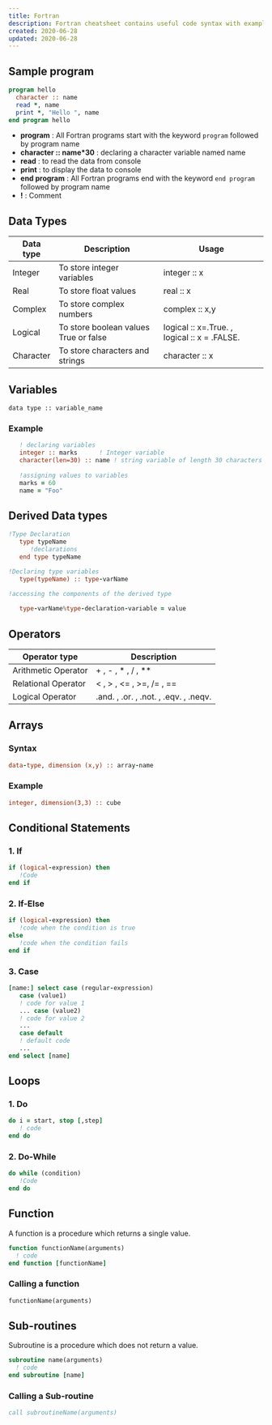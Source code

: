 ```yaml
---
title: Fortran
description: Fortran cheatsheet contains useful code syntax with examples which is really handy while coding.
created: 2020-06-28
updated: 2020-06-28
---
```


## Sample program

```fortran
program hello
  character :: name
  read *, name
  print *, "Hello ", name
end program hello
```
* **program** : All Fortran programs start with the keyword `program` followed by program name
* **character :: name*30** : declaring a character variable named name
* **read** : to read the data from console
* **print** : to display the data to console
* **end program** : All Fortran programs end with the keyword `end program` followed by program name
* **!** : Comment

## Data Types

| Data type | Description | Usage|
|-----|-----|-----|
|Integer | To store integer variables|integer :: x|
|Real | To store float values | real :: x|
|Complex | To store complex numbers| complex :: x,y|
|Logical | To store boolean values True or false| logical :: x=.True. , logical :: x = .FALSE.| 
|Character| To store characters and strings | character :: x|

## Variables

```
data type :: variable_name
```
### Example

```fortran
   ! declaring variables
   integer :: marks      ! Integer variable
   character(len=30) :: name ! string variable of length 30 characters
   
   !assigning values to variables
   marks = 60
   name = "Foo"  
```
## Derived Data types

```fortran
!Type Declaration
   type typeName      
      !declarations
   end type typeName

!Declaring type variables
   type(typeName) :: type-varName

!accessing the components of the derived type
   
   type-varName%type-declaration-variable = value
```
## Operators

| Operator type | Description|
|----|-----|
| Arithmetic Operator|+ , - , * , / , **|
| Relational Operator| < , > , <= , >=, /= , ==|  
| Logical Operator| .and. , .or. , .not. , .eqv. , .neqv.|

## Arrays

### Syntax

```fortran
data-type, dimension (x,y) :: array-name
```

### Example
```fortran
integer, dimension(3,3) :: cube
```
## Conditional Statements
### 1. If

```fortran
if (logical-expression) then      
   !Code  
end if
```

### 2. If-Else

```fortran
if (logical-expression) then     
   !code when the condition is true
else
   !code when the condition fails
end if
```

### 3. Case

```fortran
[name:] select case (regular-expression) 
   case (value1)          
   ! code for value 1          
   ... case (value2)           
   ! code for value 2           
   ...       
   case default          
   ! default code          
   ...   
end select [name]
```

## Loops

### 1. Do

```fortran
do i = start, stop [,step]    
   ! code
end do
```
### 2. Do-While

```fortran
do while (condition) 
   !Code
end do
```

## Function

A function is a procedure which returns a single value. 

```fortran
function functionName(arguments)  
  ! code 
end function [functionName]
```
### Calling a function
```fortran
functionName(arguments)  
```
## Sub-routines

Subroutine is a procedure which does not return a value.

```fortran
subroutine name(arguments)
  ! code  
end subroutine [name]
```

### Calling a Sub-routine
```fortran
call subroutineName(arguments)  
```
